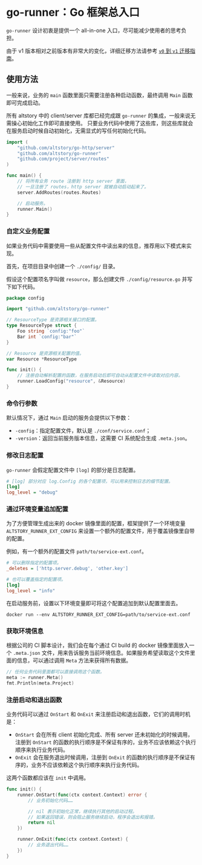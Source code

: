 # go-runner：Go 框架总入口 #

`go-runner` 设计初衷是提供一个 all-in-one 入口，尽可能减少使用者的思考负担。

由于 v1 版本相对之前版本有非常大的变化，详细迁移方法请参考 [`v0` 到 `v1` 迁移指南](migrate-from-v0-to-v1.md)。

## 使用方法 ##

一般来说，业务的 `main` 函数里面只需要注册各种启动函数，最终调用 `Main` 函数即可完成启动。

所有 altstory 中的 client/server 库都已经完成跟 `go-runner` 的集成，一般来说无需操心初始化工作即可直接使用。
只要业务代码中使用了这些库，则这些库就会在服务启动时候自动初始化，无需显式的写任何初始化代码。

```go
import (
    "github.com/altstory/go-http/server"
    "github.com/altstory/go-runner"
    "github.com/project/server/routes"
)

func main() {
    // 将所有业务 route 注册到 http server 里面，
    // 一旦注册了 routes，http server 就被自动启动起来了。
    server.AddRoutes(routes.Routes)

    // 启动服务。
    runner.Main()
}
```

### 自定义业务配置 ###

如果业务代码中需要使用一些从配置文件中读出来的信息，推荐用以下模式来实现。

首先，在项目目录中创建一个 `./config/` 目录。

假设这个配置项名字叫做 `resource`，那么创建文件 `./config/resource.go` 并写下如下代码。

```go
package config

import "github.com/altstory/go-runner"

// ResourceType 是资源相关接口的配置。
type ResourceType struct {
    Foo string `config:"foo"`
    Bar int `config:"bar"`
}

// Resource 是资源相关配置的值。
var Resource *ResourceType

func init() {
    // 注册自动解析配置的函数，在服务启动后即可自动从配置文件中读取对应内容。
    runner.LoadConfig("resource", &Resource)
}
```

### 命令行参数 ###

默认情况下，通过 `Main` 启动的服务会提供以下参数：

* `-config`：指定配置文件，默认是 `./conf/service.conf`；
* `-version`：返回当前服务版本信息，这需要 CI 系统配合生成 `.meta.json`。

### 修改日志配置 ###

`go-runner` 会假定配置文件中 `[log]` 的部分是日志配置。

```ini
# [log] 部分对应 log.Config 的各个配置项，可以用来控制日志的细节配置。
[log]
log_level = "debug"
```

### 通过环境变量追加配置 ###

为了方便管理生成出来的 docker 镜像里面的配置，框架提供了一个环境变量 `ALTSTORY_RUNNER_EXT_CONFIG` 来设置一个额外的配置文件，用于覆盖镜像里自带的配置。

例如，有一个额外的配置文件 `path/to/service-ext.conf`。

```ini
# 可以删除指定的配置项。
_deletes = ['http.server.debug', 'other.key']

# 也可以覆盖指定的配置项。
[log]
log_level = "info"
```

在启动服务前，设置以下环境变量即可将这个配置追加到默认配置里面去。

    docker run --env ALTSTORY_RUNNER_EXT_CONFIG=path/to/service-ext.conf

### 获取环境信息 ###

根据公司的 CI 脚本设计，我们会在每个通过 CI build 的 docker 镜像里面放入一个 `.meta.json` 文件，用来告诉服务当前环境信息。如果服务希望读取这个文件里面的信息，可以通过调用 `Meta` 方法来获得所有数据。

```go
// 任何业务代码里面都可以直接调用这个函数。
meta := runner.Meta()
fmt.Println(meta.Project)
```

### 注册启动和退出函数 ###

业务代码可以通过 `OnStart` 和 `OnExit` 来注册启动和退出函数，它们的调用时机是：

* `OnStart` 会在所有 client 初始化完成、所有 server 还未初始化的时候调用，注册到 `OnStart` 的函数的执行顺序是不保证有序的，业务不应该依赖这个执行顺序来执行业务代码。
* `OnExit` 会在服务退出时候调用，注册到 `OnExit` 的函数的执行顺序是不保证有序的，业务不应该依赖这个执行顺序来执行业务代码。

这两个函数都应该在 `init` 中调用。

```go
func init() {
    runner.OnStart(func(ctx context.Context) error {
        // 业务初始化代码……

        // nil 表示初始化正常，继续执行其他的启动过程。
        // 如果返回错误，则会阻止服务继续启动，程序会退出和报错。
        return nil
    })

    runner.OnExit(func(ctx context.Context) {
        // 业务退出代码……
    })
}
```
